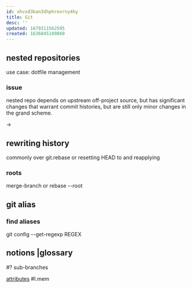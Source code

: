 ```yaml
---
id: xhvxd3ban3dhphrexrny4hy
title: Git
desc: ''
updated: 1679311562595
created: 1636845109860
---
```


## nested repositories
use case: dotfile management
### issue
nested repo depends on upstream off-project source, but has significant changes that warrant commit histories, but are still only minor changes in the grand scheme.

->

## rewriting history
commonly over git.rebase or resetting HEAD to <revision> and reapplying

### roots
merge-branch or rebase --root

## git alias
### find aliases
git config --get-regexp REGEX

## notions |glossary
#? sub-branches

[attributes](https://devdocs.io/git/gitattributes) #l.mem